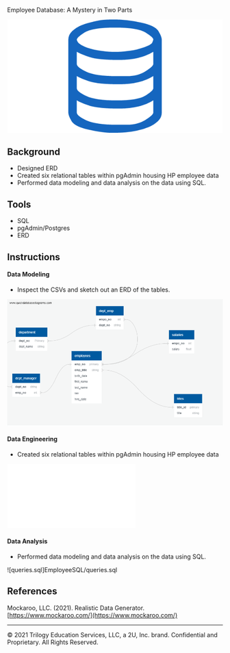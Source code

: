 Employee Database: A Mystery in Two Parts

![sql.png](sql.png)

## Background

 * Designed ERD
 * Created six relational tables within pgAdmin housing HP employee data
 * Performed data modeling and data analysis on the data using SQL.

## Tools

 * SQL
 * pgAdmin/Postgres
 * ERD

## Instructions

#### Data Modeling

* Inspect the CSVs and sketch out an ERD of the tables.

![QuickDBD-export.png](EmployeeSQL/QuickDBD-export.png)

#### Data Engineering

* Created six relational tables within pgAdmin housing HP employee data

![tables.sql](EmployeeSQL/tables.sql)



#### Data Analysis

 * Performed data modeling and data analysis on the data using SQL.
 
 ![queries.sql]EmployeeSQL/queries.sql



## References

Mockaroo, LLC. (2021). Realistic Data Generator. [https://www.mockaroo.com/](https://www.mockaroo.com/)

- - -

© 2021 Trilogy Education Services, LLC, a 2U, Inc. brand. Confidential and Proprietary. All Rights Reserved.
